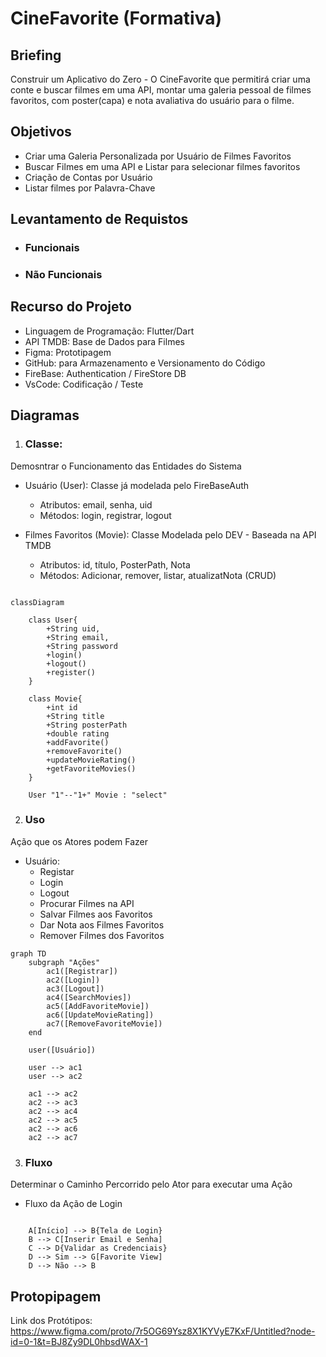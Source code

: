 # CineFavorite (Formativa)

## Briefing
Construir um Aplicativo do Zero - O CineFavorite que permitirá criar uma conte e buscar filmes em uma API, montar uma galeria pessoal de filmes favoritos, com poster(capa) e nota avaliativa do usuário para o filme.

## Objetivos
- Criar uma Galeria Personalizada por Usuário de Filmes Favoritos
- Buscar Filmes em uma API e Listar para selecionar filmes favoritos
- Criação de Contas por Usuário
- Listar filmes por Palavra-Chave

## Levantamento de Requistos
- ### Funcionais
- ### Não Funcionais

## Recurso do Projeto
- Linguagem de Programação: Flutter/Dart
- API TMDB: Base de Dados para Filmes
- Figma: Prototipagem
- GitHub: para Armazenamento e Versionamento do Código
- FireBase: Authentication / FireStore DB
- VsCode: Codificação / Teste

## Diagramas
1. ### Classe: 
Demosntrar o Funcionamento das Entidades do Sistema
- Usuário (User): Classe já modelada pelo FireBaseAuth
    - Atributos: email, senha, uid
    - Métodos: login, registrar, logout

- Filmes Favoritos (Movie): Classe Modelada pelo DEV - Baseada na API TMDB
    - Atributos: id, título, PosterPath, Nota
    - Métodos: Adicionar, remover, listar, atualizatNota (CRUD)

```mermaid

classDiagram

    class User{
        +String uid,
        +String email,
        +String password
        +login()
        +logout()
        +register()
    }

    class Movie{
        +int id
        +String title
        +String posterPath
        +double rating
        +addFavorite()
        +removeFavorite()
        +updateMovieRating()
        +getFavoriteMovies()
    }

    User "1"--"1+" Movie : "select"

```

2. ### Uso
Ação que os Atores podem Fazer
- Usuário:
    - Registar
    - Login
    - Logout
    - Procurar Filmes na API
    - Salvar Filmes aos Favoritos
    - Dar Nota aos Filmes Favoritos
    - Remover Filmes dos Favoritos

```mermaid
graph TD
    subgraph "Ações"
        ac1([Registrar])
        ac2([Login])
        ac3([Logout])
        ac4([SearchMovies])
        ac5([AddFavoriteMovie])
        ac6([UpdateMovieRating])
        ac7([RemoveFavoriteMovie])
    end

    user([Usuário])

    user --> ac1
    user --> ac2

    ac1 --> ac2
    ac2 --> ac3
    ac2 --> ac4
    ac2 --> ac5
    ac2 --> ac6
    ac2 --> ac7

```

3. ### Fluxo
Determinar o Caminho Percorrido pelo Ator para executar uma Ação

- Fluxo da Ação de Login

```mermaid

    A[Início] --> B{Tela de Login}
    B --> C[Inserir Email e Senha]
    C --> D{Validar as Credenciais}
    D --> Sim --> G[Favorite View]
    D --> Não --> B

```

## Protopipagem

Link dos Protótipos: https://www.figma.com/proto/7r5OG69Ysz8X1KYVyE7KxF/Untitled?node-id=0-1&t=BJ8Zy9DL0hbsdWAX-1

